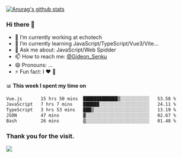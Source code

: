 [![Anurag's github stats](https://github-readme-stats.vercel.app/api?username=gideonsenku)](https://github.com/anuraghazra/github-readme-stats)
### Hi there 👋
- 🔭 I’m currently working at echotech
- 🌱 I’m currently learning JavaScript/TypeScript/Vue3/Vite...
- 💬 Ask me about: JavaScript/Web Spidder 
- 📫 How to reach me: [@Gideon_Senku](https://t.me/Gideon_Senku)
- 😄 Pronouns: ...
- ⚡ Fun fact: I ❤️ 🎵

📊 **This week I spent my time on**
<!--START_SECTION:waka-->

```txt
Vue.js       15 hrs 50 mins  █████████████▒░░░░░░░░░░░   53.58 %
JavaScript   7 hrs 7 mins    ██████░░░░░░░░░░░░░░░░░░░   24.11 %
TypeScript   3 hrs 53 mins   ███▒░░░░░░░░░░░░░░░░░░░░░   13.19 %
JSON         47 mins         ▓░░░░░░░░░░░░░░░░░░░░░░░░   02.67 %
Bash         26 mins         ▒░░░░░░░░░░░░░░░░░░░░░░░░   01.48 %
```

<!--END_SECTION:waka-->


### Thank you for the visit.
![](http://profile-counter.glitch.me/gideonsenku/count.svg)
<!--
**GideonSenku/GideonSenku** is a ✨ _special_ ✨ repository because its `README.md` (this file) appears on your GitHub profile.

Here are some ideas to get you started:

- 🔭 I’m currently working on ...
- 🌱 I’m currently learning ...
- 👯 I’m looking to collaborate on ...
- 🤔 I’m looking for help with ...
- 💬 Ask me about ...
- 📫 How to reach me: ...
- 😄 Pronouns: ...
- ⚡ Fun fact: ...
-->
